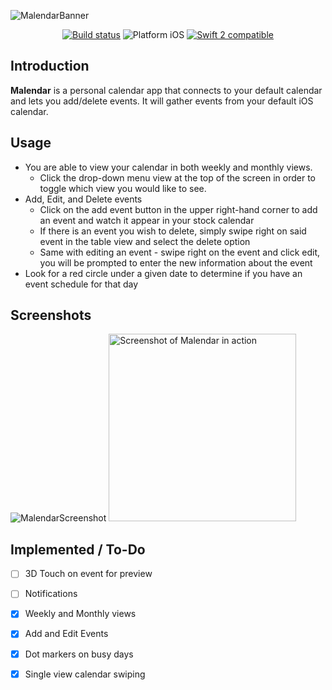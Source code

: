 ![MalendarBanner](Images/Malender_Banner_v1.jpg)

<p align="center">
	<a href="https://travis-ci.org/xmartlabs/Eureka"><img src="https://travis-ci.org/xmartlabs/Eureka.svg?branch=master" alt="Build status" /></a>
	<img src="https://img.shields.io/badge/platform-iOS-blue.svg?style=flat" alt="Platform iOS" />
	<a href="https://developer.apple.com/swift"><img src="https://img.shields.io/badge/swift2-compatible-4BC51D.svg?style=flat" alt="Swift 2 compatible" /></a>
</p>

## Introduction
**Malendar** is a personal calendar app that connects to your default calendar and lets you add/delete events.  It will gather events from your default iOS calendar.

## Usage
* You are able to view your calendar in both weekly and monthly views.
	* Click the drop-down menu view at the top of the screen in order to toggle which view you would like to see.
* Add, Edit, and Delete events
	* Click on the add event button in the upper right-hand corner to add an event and watch it appear in your stock calendar
	* If there is an event you wish to delete, simply swipe right on said event in the table view and select the delete option
	* Same with editing an event - swipe right on the event and click edit, you will be prompted to enter the new information about the event
* Look for a red circle under a given date to determine if you have an event schedule for that day

## Screenshots
![MalendarScreenshot](Images/MalendarStockPhoto.png)
<img src="Images/Malendargiphy.gif" width="300" alt="Screenshot of Malendar in action"/>

## Implemented / To-Do

- [ ] 3D Touch on event for preview
- [ ] Notifications
- [x] Weekly and Monthly views
- [x] Add and Edit Events
- [x] Dot markers on busy days
- [x] Single view calendar swiping

